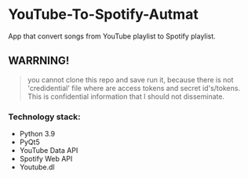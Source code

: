 # YouTube-To-Spotify-Autmat
App that convert songs from YouTube playlist to Spotify playlist.

## WARRNING!
> you cannot clone this repo and save run it, because there is not 'credidential' file where are access tokens and secret id's/tokens. This is confidential information that I should not disseminate.

### Technology stack:

- Python 3.9
- PyQt5
- YouTube Data API
- Spotify Web API
- Youtube.dl
